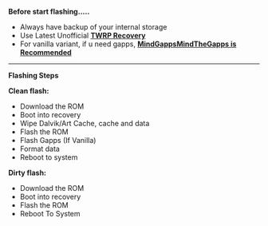 **Before start flashing.....**
- Always have backup of your internal storage
- Use Latest Unofficial [**TWRP Recovery**](https://sourceforge.net/projects/surya-twrp/files/stable/)
- For vanilla variant, if u need gapps, [**MindGappsMindTheGapps is Recommended**](https://github.com/MindTheGapps/14.0.0-arm64/releases/latest)

----

**Flashing Steps**

**Clean flash:**
- Download the ROM
- Boot into recovery
- Wipe Dalvik/Art Cache, cache and data
- Flash the ROM
- Flash Gapps (If Vanilla)
- Format data
- Reboot to system

**Dirty flash:**
- Download the ROM
- Boot into recovery
- Flash the ROM
- Reboot To System
